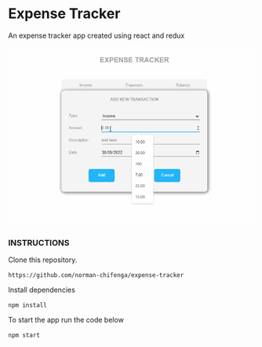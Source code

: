 # Expense Tracker

An expense tracker app created using react and redux	

![image info](./src/assets/gif/expense-tracker.gif)


### INSTRUCTIONS
Clone this repository.

```
https://github.com/norman-chifenga/expense-tracker

```
Install dependencies
```
npm install
```

To start the app run the code below 
```
npm start
```

